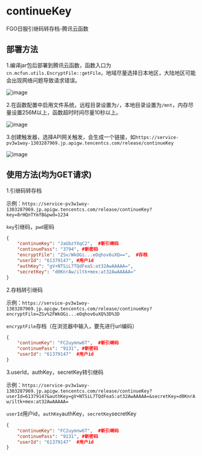 # continueKey
FGO日服引继码转存档-腾讯云函数
## 部署方法
1.编译jar包后部署到腾讯云函数，函数入口为`cn.mcfun.utils.EncryptFile::getFile`，地域尽量选择日本地区，大陆地区可能会出现网络问题导致请求错误。

![image](https://user-images.githubusercontent.com/75831884/168506391-43212a58-d613-48f6-bd94-0f7eb81aa935.png)

2.在函数配置中启用文件系统，远程目录设置为`/`，本地目录设置为`/mnt`，内存尽量设置256M以上，函数超时时间尽量10秒以上。

![image](https://user-images.githubusercontent.com/75831884/168716779-10fd54c5-aa33-4221-8ab0-7f5d03f5a09e.png)

3.创建触发器，选择API网关触发，会生成一个链接，如`https://service-pv3w1woy-1303287969.jp.apigw.tencentcs.com/release/continueKey`

![image](https://user-images.githubusercontent.com/75831884/168507346-9eb831ed-de00-4805-a159-f632debd2e52.png)

## 使用方法(均为GET请求)
1.引继码转存档

示例：`https://service-pv3w1woy-1303287969.jp.apigw.tencentcs.com/release/continueKey?key=8rHQnTYmfB&pwd=1234`

`key`引继码，`pwd`密码

```json
{
	"continueKey": "JaGbzYXqC2",  #新引继码
	"continuePass": "3794", #新密码
	"encryptFile": "ZSv/WkOGi...eOqhov6uXQ==",  #存档
	"userId": "61379147", #用户id
	"authKey": "gV+NTSiL7TQdFeaS:at32AwAAAAA=",
	"secretKey": "d0KnrAw/iltk+mex:at32AwAAAAA="
}
```

2.存档转引继码

示例：`https://service-pv3w1woy-1303287969.jp.apigw.tencentcs.com/release/continueKey?encryptFile=ZSv%2FWkOGi...eOqhov6uXQ%3D%3D`

`encryptFile`存档（在浏览器中输入，要先进行url编码）

```json
{
	"continueKey": "FC2uymnw6T",  #新引继码
	"continuePass": "9131", #新密码
	"userId": "61379147"  #用户id
}
```

3.userId，authKey，secretKey转引继码

示例：`https://service-pv3w1woy-1303287969.jp.apigw.tencentcs.com/release/continueKey?userId=61379147&authKey=gV+NTSiL7TQdFeaS:at32AwAAAAA=&secretKey=d0KnrAw/iltk+mex:at32AwAAAAA=`

`userId`用户id，`authKey`authKey，`secretKey`secretKey

```json
{
	"continueKey": "FC2uymnw6T",  #新引继码
	"continuePass": "9131", #新密码
	"userId": "61379147"  #用户id
}
```
